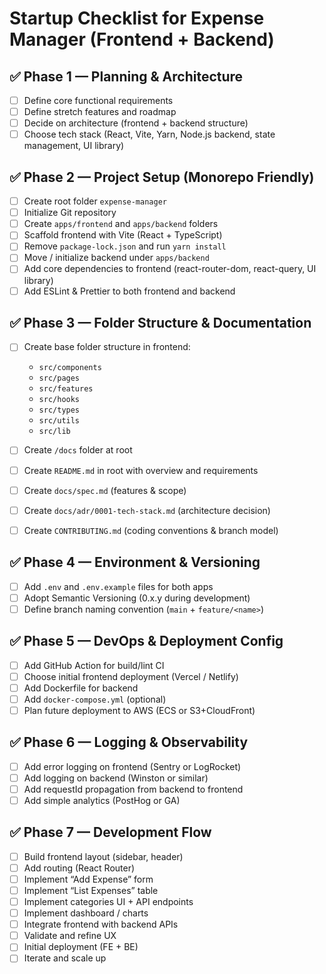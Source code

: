 # Startup Checklist for Expense Manager (Frontend + Backend)

## ✅ Phase 1 — Planning & Architecture

* [ ] Define core functional requirements
* [ ] Define stretch features and roadmap
* [ ] Decide on architecture (frontend + backend structure)
* [ ] Choose tech stack (React, Vite, Yarn, Node.js backend, state management, UI library)

## ✅ Phase 2 — Project Setup (Monorepo Friendly)

* [ ] Create root folder `expense-manager`
* [ ] Initialize Git repository
* [ ] Create `apps/frontend` and `apps/backend` folders
* [ ] Scaffold frontend with Vite (React + TypeScript)
* [ ] Remove `package-lock.json` and run `yarn install`
* [ ] Move / initialize backend under `apps/backend`
* [ ] Add core dependencies to frontend (react-router-dom, react-query, UI library)
* [ ] Add ESLint & Prettier to both frontend and backend

## ✅ Phase 3 — Folder Structure & Documentation

* [ ] Create base folder structure in frontend:

  * `src/components`
  * `src/pages`
  * `src/features`
  * `src/hooks`
  * `src/types`
  * `src/utils`
  * `src/lib`
* [ ] Create `/docs` folder at root
* [ ] Create `README.md` in root with overview and requirements
* [ ] Create `docs/spec.md` (features & scope)
* [ ] Create `docs/adr/0001-tech-stack.md` (architecture decision)
* [ ] Create `CONTRIBUTING.md` (coding conventions & branch model)

## ✅ Phase 4 — Environment & Versioning

* [ ] Add `.env` and `.env.example` files for both apps
* [ ] Adopt Semantic Versioning (0.x.y during development)
* [ ] Define branch naming convention (`main` + `feature/<name>`)

## ✅ Phase 5 — DevOps & Deployment Config

* [ ] Add GitHub Action for build/lint CI
* [ ] Choose initial frontend deployment (Vercel / Netlify)
* [ ] Add Dockerfile for backend
* [ ] Add `docker-compose.yml` (optional)
* [ ] Plan future deployment to AWS (ECS or S3+CloudFront)

## ✅ Phase 6 — Logging & Observability

* [ ] Add error logging on frontend (Sentry or LogRocket)
* [ ] Add logging on backend (Winston or similar)
* [ ] Add requestId propagation from backend to frontend
* [ ] Add simple analytics (PostHog or GA)

## ✅ Phase 7 — Development Flow

* [ ] Build frontend layout (sidebar, header)
* [ ] Add routing (React Router)
* [ ] Implement “Add Expense” form
* [ ] Implement “List Expenses” table
* [ ] Implement categories UI + API endpoints
* [ ] Implement dashboard / charts
* [ ] Integrate frontend with backend APIs
* [ ] Validate and refine UX
* [ ] Initial deployment (FE + BE)
* [ ] Iterate and scale up
